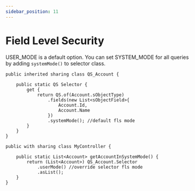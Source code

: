 ```yaml
---
sidebar_position: 11
---
```


# Field Level Security

USER_MODE is a default option. You can set SYSTEM_MODE for all queries by adding `systemMode()` to selector class.

```apex
public inherited sharing class QS_Account {

    public static QS Selector {
        get {
            return QS.of(Account.sObjectType)
                .fields(new List<sObjectField>{
                    Account.Id,
                    Account.Name
                })
                .systemMode(); //default fls mode
        }
    }
}

public with sharing class MyController {

    public static List<Account> getAccountInSystemMode() {
        return (List<Account>) QS_Account.Selector
            .userMode() //override selector fls mode
            .asList();
    }
}
```
